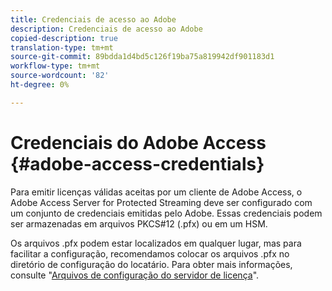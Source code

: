 ```yaml
---
title: Credenciais de acesso ao Adobe
description: Credenciais de acesso ao Adobe
copied-description: true
translation-type: tm+mt
source-git-commit: 89bdda1d4bd5c126f19ba75a819942df901183d1
workflow-type: tm+mt
source-wordcount: '82'
ht-degree: 0%

---
```



# Credenciais do Adobe Access {#adobe-access-credentials}

Para emitir licenças válidas aceitas por um cliente de Adobe Access, o Adobe Access Server for Protected Streaming deve ser configurado com um conjunto de credenciais emitidas pelo Adobe. Essas credenciais podem ser armazenadas em arquivos PKCS#12 (.pfx) ou em um HSM.

Os arquivos .pfx podem estar localizados em qualquer lugar, mas para facilitar a configuração, recomendamos colocar os arquivos .pfx no diretório de configuração do locatário. Para obter mais informações, consulte &quot;[Arquivos de configuração do servidor de licença](../../aaxs-protected-streaming/aaxs-license-server-config-files/aaxs-configuration-directory-structure.md)&quot;.